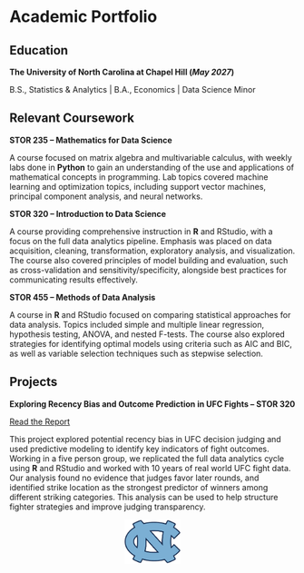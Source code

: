 # Academic Portfolio

## Education

**The University of North Carolina at Chapel Hill (_May 2027_)**

B.S., Statistics & Analytics | B.A., Economics | Data Science Minor

## Relevant Coursework

**STOR 235 &ndash; Mathematics for Data Science**

A course focused on matrix algebra and multivariable calculus, with weekly labs done in **Python** to gain an understanding of the use and applications of mathematical concepts in programming. Lab topics covered machine learning and optimization topics, including support vector machines, principal component analysis, and neural networks.

**STOR 320 &ndash; Introduction to Data Science**

A course providing comprehensive instruction in **R** and RStudio, with a focus on the full data analytics pipeline. Emphasis was placed on data acquisition, cleaning, transformation, exploratory analysis, and visualization. The course also covered principles of model building and evaluation, such as cross-validation and sensitivity/specificity, alongside best practices for communicating results effectively.

**STOR 455 &ndash; Methods of Data Analysis**

A course in **R** and RStudio focused on comparing statistical approaches for data analysis. Topics included simple and multiple linear regression, hypothesis testing, ANOVA, and nested F-tests. The course also explored strategies for identifying optimal models using criteria such as AIC and BIC, as well as variable selection techniques such as stepwise selection. 

## Projects

**Exploring Recency Bias and Outcome Prediction in UFC Fights &ndash; STOR 320**

[Read the Report](docs/Final_paper_submission-2.html)

This project explored potential recency bias in UFC decision judging and used predictive modeling to identify key indicators of fight outcomes. Working in a five person group, we replicated the full data analytics cycle using **R** and RStudio and worked with 10 years of real world UFC fight data. Our analysis found no evidence that judges favor later rounds, and identified strike location as the strongest predictor of winners among different striking categories. This analysis can be used to help structure fighter strategies and improve judging transparency.

<div align="center">
  <img src="assets/images/UNC.png" alt="UNC Logo" width="100">
</div>
